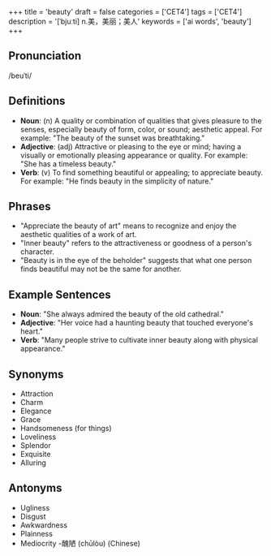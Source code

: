 +++
title = 'beauty'
draft = false
categories = ['CET4']
tags = ['CET4']
description = '[ˈbjuːti] n.美，美丽；美人'
keywords = ['ai words', 'beauty']
+++

## Pronunciation
/beuˈti/

## Definitions
- **Noun**: (n) A quality or combination of qualities that gives pleasure to the senses, especially beauty of form, color, or sound; aesthetic appeal. For example: "The beauty of the sunset was breathtaking."
- **Adjective**: (adj) Attractive or pleasing to the eye or mind; having a visually or emotionally pleasing appearance or quality. For example: "She has a timeless beauty."
- **Verb**: (v) To find something beautiful or appealing; to appreciate beauty. For example: "He finds beauty in the simplicity of nature."

## Phrases
- "Appreciate the beauty of art" means to recognize and enjoy the aesthetic qualities of a work of art.
- "Inner beauty" refers to the attractiveness or goodness of a person's character.
- "Beauty is in the eye of the beholder" suggests that what one person finds beautiful may not be the same for another.

## Example Sentences
- **Noun**: "She always admired the beauty of the old cathedral."
- **Adjective**: "Her voice had a haunting beauty that touched everyone's heart."
- **Verb**: "Many people strive to cultivate inner beauty along with physical appearance."

## Synonyms
- Attraction
- Charm
- Elegance
- Grace
- Handsomeness (for things)
- Loveliness
- Splendor
- Exquisite
- Alluring

## Antonyms
- Ugliness
- Disgust
- Awkwardness
- Plainness
- Mediocrity
-醜陋 (chūlòu) (Chinese)
